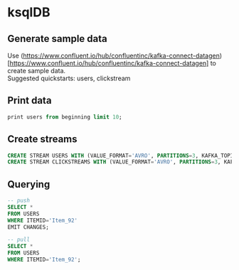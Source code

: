# ksqlDB

## Generate sample data 

Use (https://www.confluent.io/hub/confluentinc/kafka-connect-datagen)[https://www.confluent.io/hub/confluentinc/kafka-connect-datagen] to create sample data.  
Suggested quickstarts: users, clickstream

## Print data 

```sql
print users from beginning limit 10;
```

## Create streams

```sql
CREATE STREAM USERS WITH (VALUE_FORMAT='AVRO', PARTITIONS=3, KAFKA_TOPIC='users');
CREATE STREAM CLICKSTREAMS WITH (VALUE_FORMAT='AVRO', PARTITIONS=3, KAFKA_TOPIC='clickstreams');
```

## Querying 

```sql
-- push
SELECT * 
FROM USERS 
WHERE ITEMID='Item_92'
EMIT CHANGES;

-- pull
SELECT * 
FROM USERS 
WHERE ITEMID='Item_92';
```